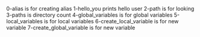 0-alias is for creating alias
1-hello_you prints hello user
2-path is for looking
3-paths is directory count
4-global_variables is for global variables
5-local_variables is for local variables
6-create_local_variable is for new variable
7-create_global_variable is for new variable
